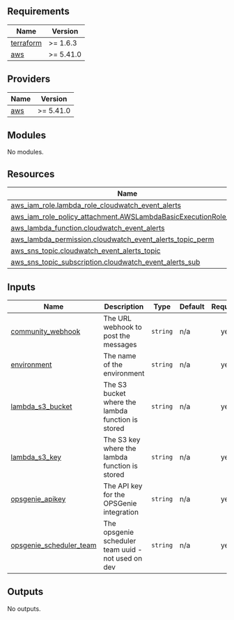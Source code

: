 ## Requirements

| Name | Version |
|------|---------|
| <a name="requirement_terraform"></a> [terraform](#requirement\_terraform) | >= 1.6.3 |
| <a name="requirement_aws"></a> [aws](#requirement\_aws) | >= 5.41.0 |

## Providers

| Name | Version |
|------|---------|
| <a name="provider_aws"></a> [aws](#provider\_aws) | >= 5.41.0 |

## Modules

No modules.

## Resources

| Name | Type |
|------|------|
| [aws_iam_role.lambda_role_cloudwatch_event_alerts](https://registry.terraform.io/providers/hashicorp/aws/latest/docs/resources/iam_role) | resource |
| [aws_iam_role_policy_attachment.AWSLambdaBasicExecutionRole_alert](https://registry.terraform.io/providers/hashicorp/aws/latest/docs/resources/iam_role_policy_attachment) | resource |
| [aws_lambda_function.cloudwatch_event_alerts](https://registry.terraform.io/providers/hashicorp/aws/latest/docs/resources/lambda_function) | resource |
| [aws_lambda_permission.cloudwatch_event_alerts_topic_perm](https://registry.terraform.io/providers/hashicorp/aws/latest/docs/resources/lambda_permission) | resource |
| [aws_sns_topic.cloudwatch_event_alerts_topic](https://registry.terraform.io/providers/hashicorp/aws/latest/docs/resources/sns_topic) | resource |
| [aws_sns_topic_subscription.cloudwatch_event_alerts_sub](https://registry.terraform.io/providers/hashicorp/aws/latest/docs/resources/sns_topic_subscription) | resource |

## Inputs

| Name | Description | Type | Default | Required |
|------|-------------|------|---------|:--------:|
| <a name="input_community_webhook"></a> [community\_webhook](#input\_community\_webhook) | The URL webhook to post the messages | `string` | n/a | yes |
| <a name="input_environment"></a> [environment](#input\_environment) | The name of the environment | `string` | n/a | yes |
| <a name="input_lambda_s3_bucket"></a> [lambda\_s3\_bucket](#input\_lambda\_s3\_bucket) | The S3 bucket where the lambda function is stored | `string` | n/a | yes |
| <a name="input_lambda_s3_key"></a> [lambda\_s3\_key](#input\_lambda\_s3\_key) | The S3 key where the lambda function is stored | `string` | n/a | yes |
| <a name="input_opsgenie_apikey"></a> [opsgenie\_apikey](#input\_opsgenie\_apikey) | The API key for the OPSGenie integration | `string` | n/a | yes |
| <a name="input_opsgenie_scheduler_team"></a> [opsgenie\_scheduler\_team](#input\_opsgenie\_scheduler\_team) | The opsgenie scheduler team uuid  - not used on dev | `string` | n/a | yes |

## Outputs

No outputs.
